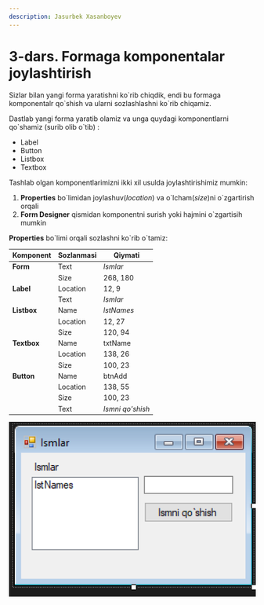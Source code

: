 ```yaml
---
description: Jasurbek Xasanboyev
---
```


# 3-dars. Formaga komponentalar joylashtirish

Sizlar bilan yangi forma yaratishni ko\`rib chiqdik, endi bu formaga komponentalr qo\`shish va ularni sozlashlashni ko\`rib chiqamiz.

Dastlab yangi forma yaratib olamiz va unga quydagi komponentlarni qo\`shamiz (surib olib o\`tib) :

* Label
* Button
* Listbox
* Textbox

Tashlab olgan komponentlarimizni ikki xil usulda joylashtirishimiz mumkin:

1. **Properties** bo\`limidan joylashuv(_location_) va o\`lcham(_size_)ni o\`zgartirish orqali
2. **Form Designer** qismidan komponentni surish yoki hajmini o\`zgartisih mumkin&#x20;

**Properties**  bo\`limi orqali sozlashni ko\`rib o\`tamiz:

| **Komponent** | &#xD;**Sozlanmasi** | Qiymati          |
| ------------- | ------------------- | ---------------- |
| **Form**      | Text                | _Ismlar_         |
|               | Size                | 268, 180         |
| **Label**     | Location            | 12, 9            |
|               | Text                | _Ismlar_         |
| **Listbox**   | Name                | _lstNames_       |
|               | Location            | 12, 27           |
|               | Size                | 120, 94          |
| **Textbox**   | Name                | txtName          |
|               | Location            | 138, 26          |
|               | Size                | 100, 23          |
| **Button**    | Name                | btnAdd           |
|               | Location            | 138, 55          |
|               | Size                | 100, 23          |
|               | Text                | _Ismni qo'shish_ |

![](<../../../.gitbook/assets/image (65).png>)
